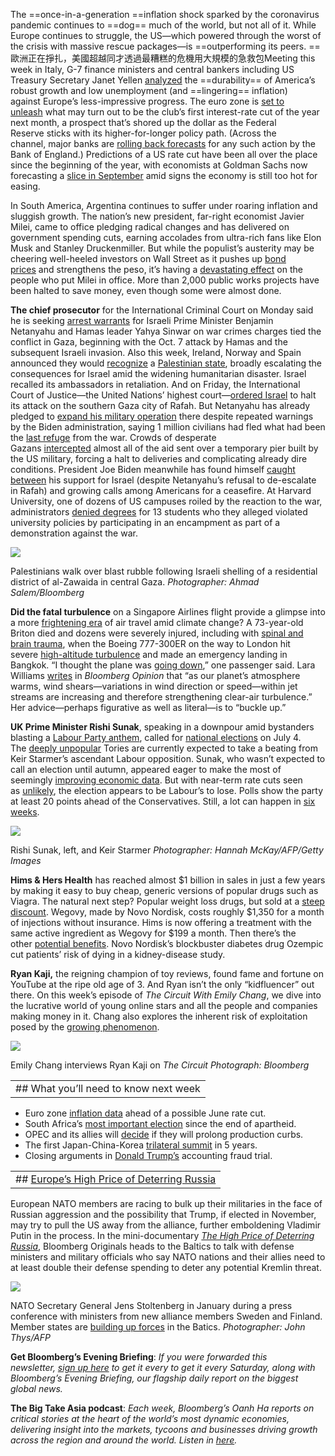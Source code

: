 
The ==once-in-a-generation ==inflation shock sparked by the coronavirus pandemic continues to ==dog== much of the world, but not all of it. While Europe continues to struggle, the US—which powered through the worst of the crisis with massive rescue packages—is ==outperforming its peers. ==歐洲正在掙扎，美國超越同才透過最糟糕的危機用大規模的急救包Meeting this week in Italy, G-7 finance ministers and central bankers including US Treasury Secretary Janet Yellen [analyzed](https://link.mail.bloombergbusiness.com/click/35500009.1168925/aHR0cHM6Ly93d3cuYmxvb21iZXJnLmNvbS9uZXdzL2FydGljbGVzLzIwMjQtMDUtMjMvdHdvLXNwZWVkLWdsb2JhbC1lY29ub215LXZleGVzLWctNy1hcy1pbmZsYXRpb24tZmFkZXMtdW5ldmVubHk_Y21waWQ9QkJEMDUyNTI0X1dLTkQmdXRtX21lZGl1bT1lbWFpbCZ1dG1fc291cmNlPW5ld3NsZXR0ZXImdXRtX3Rlcm09MjQwNTI1JnV0bV9jYW1wYWlnbj13ZWVrZW5kcmVhZGluZw/62a957c62d6c351110053a16B85b099d2) the ==durability== of America’s robust growth and low unemployment (and ==lingering== inflation) against Europe’s less-impressive progress. The euro zone is [set to unleash](https://link.mail.bloombergbusiness.com/click/35500009.1168925/aHR0cHM6Ly93d3cuYmxvb21iZXJnLmNvbS9uZXdzL2FydGljbGVzLzIwMjQtMDUtMjQvYS1ldXJvLXpvbmUtaW5mbGF0aW9uLWhpY2N1cC1pcy11bmxpa2VseS10by10aHdhcnQtZWNiLXJhdGUtY3V0P2NtcGlkPUJCRDA1MjUyNF9XS05EJnV0bV9tZWRpdW09ZW1haWwmdXRtX3NvdXJjZT1uZXdzbGV0dGVyJnV0bV90ZXJtPTI0MDUyNSZ1dG1fY2FtcGFpZ249d2Vla2VuZHJlYWRpbmc/62a957c62d6c351110053a16Ba217b71b) what may turn out to be the club’s first interest-rate cut of the year next month, a prospect that’s shored up the dollar as the Federal Reserve sticks with its higher-for-longer policy path. (Across the channel, major banks are [rolling back forecasts](https://link.mail.bloombergbusiness.com/click/35500009.1168925/aHR0cHM6Ly93d3cuYmxvb21iZXJnLmNvbS9uZXdzL2FydGljbGVzLzIwMjQtMDUtMjMvbW9yZ2FuLXN0YW5sZXktYW5kLWdvbGRtYW4tZ2l2ZS11cC1vbi1qdW5lLXJhdGUtY3V0LWF0LWJvZT9jbXBpZD1CQkQwNTI1MjRfV0tORCZ1dG1fbWVkaXVtPWVtYWlsJnV0bV9zb3VyY2U9bmV3c2xldHRlciZ1dG1fdGVybT0yNDA1MjUmdXRtX2NhbXBhaWduPXdlZWtlbmRyZWFkaW5n/62a957c62d6c351110053a16Bc810c9ba) for any such action by the Bank of England.) Predictions of a US rate cut have been all over the place since the beginning of the year, with economists at Goldman Sachs now forecasting a [slice in September](https://link.mail.bloombergbusiness.com/click/35500009.1168925/aHR0cHM6Ly93d3cuYmxvb21iZXJnLmNvbS9uZXdzL2FydGljbGVzLzIwMjQtMDUtMjQvZ29sZG1hbi1wdXNoZXMtZmlyc3QtZmVkLXJhdGUtY3V0LWNhbGwtdG8tc2VwdGVtYmVyLWZyb20tanVseS1sd2tsMmV4cj9jbXBpZD1CQkQwNTI1MjRfV0tORCZ1dG1fbWVkaXVtPWVtYWlsJnV0bV9zb3VyY2U9bmV3c2xldHRlciZ1dG1fdGVybT0yNDA1MjUmdXRtX2NhbXBhaWduPXdlZWtlbmRyZWFkaW5n/62a957c62d6c351110053a16B3ad99f2a) amid signs the economy is still too hot for easing.

In South America, Argentina continues to suffer under roaring inflation and sluggish growth. The nation’s new president, far-right economist Javier Milei, came to office pledging radical changes and has delivered on government spending cuts, earning accolades from ultra-rich fans like Elon Musk and Stanley Druckenmiller. But while the populist’s austerity may be cheering well-heeled investors on Wall Street as it pushes up [bond prices](https://link.mail.bloombergbusiness.com/click/35500009.1168925/aHR0cHM6Ly93d3cuYmxvb21iZXJnLmNvbS9uZXdzL2FydGljbGVzLzIwMjQtMDUtMDgvZ29sZG1hbi1zdG9uZS1oYXJib3Itd2luZC1iYWNrLWFyZ2VudGluYS1iZXRzLWFmdGVyLWJvbmQtcmFsbHk_Y21waWQ9QkJEMDUyNTI0X1dLTkQmdXRtX21lZGl1bT1lbWFpbCZ1dG1fc291cmNlPW5ld3NsZXR0ZXImdXRtX3Rlcm09MjQwNTI1JnV0bV9jYW1wYWlnbj13ZWVrZW5kcmVhZGluZw/62a957c62d6c351110053a16Bd870aa06 "Goldman, Stone Harbor Wind Back Argentina Bets After Bond Rally") and strengthens the peso, it’s having a [devastating effect](https://link.mail.bloombergbusiness.com/click/35500009.1168925/aHR0cHM6Ly93d3cuYmxvb21iZXJnLmNvbS9uZXdzL2ZlYXR1cmVzLzIwMjQtMDUtMjQvaW52ZXN0b3JzLWNoZWVyLW1pbGVpLXNwZW5kaW5nLWN1dHMtYXMtYXJnZW50aW5lcy1iZWFyLWJydW50LW9mLWF1c3Rlcml0eT9jbXBpZD1CQkQwNTI1MjRfV0tORCZ1dG1fbWVkaXVtPWVtYWlsJnV0bV9zb3VyY2U9bmV3c2xldHRlciZ1dG1fdGVybT0yNDA1MjUmdXRtX2NhbXBhaWduPXdlZWtlbmRyZWFkaW5n/62a957c62d6c351110053a16B6b58851d) on the people who put Milei in office. More than 2,000 public works projects have been halted to save money, even though some were almost done.

**The chief prosecutor** for the International Criminal Court on Monday said he is seeking [arrest warrants](https://link.mail.bloombergbusiness.com/click/35500009.1168925/aHR0cHM6Ly93d3cuYmxvb21iZXJnLmNvbS9uZXdzL2FydGljbGVzLzIwMjQtMDUtMjAvaWNjLXByb3NlY3V0b3Itc2Vla3MtYXJyZXN0LXdhcnJhbnRzLWZvci1uZXRhbnlhaHUtaGFtYXMtY2hpZWZzP2NtcGlkPUJCRDA1MjUyNF9XS05EJnV0bV9tZWRpdW09ZW1haWwmdXRtX3NvdXJjZT1uZXdzbGV0dGVyJnV0bV90ZXJtPTI0MDUyNSZ1dG1fY2FtcGFpZ249d2Vla2VuZHJlYWRpbmc/62a957c62d6c351110053a16B88694ada) for Israeli Prime Minister Benjamin Netanyahu and Hamas leader Yahya Sinwar on war crimes charges tied the conflict in Gaza, beginning with the Oct. 7 attack by Hamas and the subsequent Israeli invasion. Also this week, Ireland, Norway and Spain announced they would [recognize](https://link.mail.bloombergbusiness.com/click/35500009.1168925/aHR0cHM6Ly93d3cuYmxvb21iZXJnLmNvbS9uZXdzL2FydGljbGVzLzIwMjQtMDUtMjIvaXJlbGFuZC1hbmQtc3BhaW4tc2V0LXRvLWFubm91bmNlLXBsYW5zLXRvLXJlY29nbml6ZS1wYWxlc3RpbmU_Y21waWQ9QkJEMDUyNTI0X1dLTkQmdXRtX21lZGl1bT1lbWFpbCZ1dG1fc291cmNlPW5ld3NsZXR0ZXImdXRtX3Rlcm09MjQwNTI1JnV0bV9jYW1wYWlnbj13ZWVrZW5kcmVhZGluZw/62a957c62d6c351110053a16B37739c28) a [Palestinian state](https://link.mail.bloombergbusiness.com/click/35500009.1168925/aHR0cHM6Ly93d3cuYmxvb21iZXJnLmNvbS9uZXdzL2FydGljbGVzLzIwMjQtMDUtMjIvaXMtcGFsZXN0aW5lLWEtc3RhdGUtaW1wYWN0LXdoZW4tY291bnRyaWVzLXJlY29nbml6ZS1pdC1hcy1vbmU_Y21waWQ9QkJEMDUyNTI0X1dLTkQmdXRtX21lZGl1bT1lbWFpbCZ1dG1fc291cmNlPW5ld3NsZXR0ZXImdXRtX3Rlcm09MjQwNTI1JnV0bV9jYW1wYWlnbj13ZWVrZW5kcmVhZGluZw/62a957c62d6c351110053a16B3039042f), broadly escalating the consequences for Israel amid the widening humanitarian disaster. Israel recalled its ambassadors in retaliation. And on Friday, the International Court of Justice—the United Nations’ highest court—[ordered Israel](https://link.mail.bloombergbusiness.com/click/35500009.1168925/aHR0cHM6Ly9hcG5ld3MuY29tL2FydGljbGUvaXNyYWVsLWdhemEtcGFsZXN0aW5pYW5zLWNvdXJ0LWNlYXNlZmlyZS0wMWQwOTNkMjFhMWVhZGFhMzFhZjU3MDhjZjFjYmYzOA/62a957c62d6c351110053a16Bd59bf1ab) to halt its attack on the southern Gaza city of Rafah. But Netanyahu has already pledged to [expand his military operation](https://link.mail.bloombergbusiness.com/click/35500009.1168925/aHR0cHM6Ly93d3cuYmxvb21iZXJnLmNvbS9uZXdzL2FydGljbGVzLzIwMjQtMDUtMjMvaXNyYWVsLXRvLWV4cGFuZC1yYWZhaC1jYW1wYWlnbi1hZnRlci0xLW1pbGxpb24tY2l2aWxpYW5zLW1vdmVkP2NtcGlkPUJCRDA1MjUyNF9XS05EJnV0bV9tZWRpdW09ZW1haWwmdXRtX3NvdXJjZT1uZXdzbGV0dGVyJnV0bV90ZXJtPTI0MDUyNSZ1dG1fY2FtcGFpZ249d2Vla2VuZHJlYWRpbmc/62a957c62d6c351110053a16Bb11fbf52) there despite repeated warnings by the Biden administration, saying 1 million civilians had fled what had been the [last refuge](https://link.mail.bloombergbusiness.com/click/35500009.1168925/aHR0cHM6Ly93d3cuYmxvb21iZXJnLmNvbS9uZXdzL2FydGljbGVzLzIwMjQtMDUtMDYvd2h5LWlzcmFlbC1zLXBsYW5zLXRvLWludmFkZS1yYWZhaC1hcmUtc28td29ycnlpbmc_Y21waWQ9QkJEMDUyNTI0X1dLTkQmdXRtX21lZGl1bT1lbWFpbCZ1dG1fc291cmNlPW5ld3NsZXR0ZXImdXRtX3Rlcm09MjQwNTI1JnV0bV9jYW1wYWlnbj13ZWVrZW5kcmVhZGluZw/62a957c62d6c351110053a16B197e0f2d) from the war. Crowds of desperate Gazans [intercepted](https://link.mail.bloombergbusiness.com/click/35500009.1168925/aHR0cHM6Ly93d3cuYmxvb21iZXJnLmNvbS9uZXdzL2FydGljbGVzLzIwMjQtMDUtMjEvY3Jvd2RzLWludGVyY2VwdC1hbG1vc3QtYWxsLWFpZC1zZW50LW92ZXItdXMtYnVpbHQtcGllci1pbi1nYXphP2NtcGlkPUJCRDA1MjUyNF9XS05EJnV0bV9tZWRpdW09ZW1haWwmdXRtX3NvdXJjZT1uZXdzbGV0dGVyJnV0bV90ZXJtPTI0MDUyNSZ1dG1fY2FtcGFpZ249d2Vla2VuZHJlYWRpbmc/62a957c62d6c351110053a16Ba1f6a07e) almost all of the aid sent over a temporary pier built by the US military, forcing a halt to deliveries and complicating already dire conditions. President Joe Biden meanwhile has found himself [caught between](https://link.mail.bloombergbusiness.com/click/35500009.1168925/aHR0cHM6Ly93d3cuYmxvb21iZXJnLmNvbS9uZXdzL2FydGljbGVzLzIwMjQtMDUtMjEvYmlkZW4taHVydC1hYnJvYWQtYW5kLWF0LWhvbWUtYnktbW9yZS1taWRkbGUtZWFzdC10ZW5zaW9uP2NtcGlkPUJCRDA1MjUyNF9XS05EJnV0bV9tZWRpdW09ZW1haWwmdXRtX3NvdXJjZT1uZXdzbGV0dGVyJnV0bV90ZXJtPTI0MDUyNSZ1dG1fY2FtcGFpZ249d2Vla2VuZHJlYWRpbmc/62a957c62d6c351110053a16Bc55bdaef) his support for Israel (despite Netanyahu’s refusal to de-escalate in Rafah) and growing calls among Americans for a ceasefire. At Harvard University, one of dozens of US campuses roiled by the reaction to the war, administrators [denied degrees](https://link.mail.bloombergbusiness.com/click/35500009.1168925/aHR0cHM6Ly93d3cuYmxvb21iZXJnLmNvbS9uZXdzL2FydGljbGVzLzIwMjQtMDUtMjIvaGFydmFyZC1kZWZpZXMtZmFjdWx0eS12b3RlLXRvLWJsb2NrLTEzLXN0dWRlbnRzLWZyb20tZ3JhZHVhdGluZz9jbXBpZD1CQkQwNTI1MjRfV0tORCZ1dG1fbWVkaXVtPWVtYWlsJnV0bV9zb3VyY2U9bmV3c2xldHRlciZ1dG1fdGVybT0yNDA1MjUmdXRtX2NhbXBhaWduPXdlZWtlbmRyZWFkaW5n/62a957c62d6c351110053a16Bfc4e6460) for 13 students who they alleged violated university policies by participating in an encampment as part of a demonstration against the war.

[![](https://ci3.googleusercontent.com/meips/ADKq_NYMt1qEjof6wUjzfdp4E2QFJjc25Mnsj5awkllXuhTIfr6XKj2O5tjIeocXyuToOzR8Lwst2wvwP3DWgN5G5XFRBHmjV24b4SouoK3ltPvtkQeWnjq3eVyqSSiyzf7wNA=s0-d-e1-ft#https://assets.bwbx.io/images/users/iqjWHBFdfxIU/ix7vg28UM78o/v0/-1x-1.jpg)](https://link.mail.bloombergbusiness.com/click/35500009.1168925/aHR0cHM6Ly93d3cuYmxvb21iZXJnLmNvbS9uZXdzL2FydGljbGVzLzIwMjQtMDUtMjMvaXNyYWVsLXRvLWV4cGFuZC1yYWZhaC1jYW1wYWlnbi1hZnRlci0xLW1pbGxpb24tY2l2aWxpYW5zLW1vdmVkP2NtcGlkPUJCRDA1MjUyNF9XS05EJnV0bV9tZWRpdW09ZW1haWwmdXRtX3NvdXJjZT1uZXdzbGV0dGVyJnV0bV90ZXJtPTI0MDUyNSZ1dG1fY2FtcGFpZ249d2Vla2VuZHJlYWRpbmc/62a957c62d6c351110053a16Cb11fbf52)

Palestinians walk over blast rubble following Israeli shelling of a residential district of al-Zawaida in central Gaza. _Photographer: Ahmad Salem/Bloomberg_

**Did the fatal turbulence** on a Singapore Airlines flight provide a glimpse into a more [frightening era](https://link.mail.bloombergbusiness.com/click/35500009.1168925/aHR0cHM6Ly93d3cuYmxvb21iZXJnLmNvbS9uZXdzL2FydGljbGVzLzIwMjQtMDUtMjEvZmxpZ2h0LXR1cmJ1bGVuY2UtaXMtZ2V0dGluZy13b3JzZS1iZWNhdXNlLW9mLWNsaW1hdGUtY2hhbmdlP2NtcGlkPUJCRDA1MjUyNF9XS05EJnV0bV9tZWRpdW09ZW1haWwmdXRtX3NvdXJjZT1uZXdzbGV0dGVyJnV0bV90ZXJtPTI0MDUyNSZ1dG1fY2FtcGFpZ249d2Vla2VuZHJlYWRpbmc/62a957c62d6c351110053a16B6c31e2c0) of air travel amid climate change? A 73-year-old Briton died and dozens were severely injured, including with [spinal and brain trauma](https://link.mail.bloombergbusiness.com/click/35500009.1168925/aHR0cHM6Ly93d3cuYmxvb21iZXJnLmNvbS9uZXdzL2FydGljbGVzLzIwMjQtMDUtMjMvdHdlbnR5LWluLWludGVuc2l2ZS1jYXJlLWFmdGVyLWRlYWRseS1zaW5nYXBvcmUtYWlyLXR1cmJ1bGVuY2U_Y21waWQ9QkJEMDUyNTI0X1dLTkQmdXRtX21lZGl1bT1lbWFpbCZ1dG1fc291cmNlPW5ld3NsZXR0ZXImdXRtX3Rlcm09MjQwNTI1JnV0bV9jYW1wYWlnbj13ZWVrZW5kcmVhZGluZw/62a957c62d6c351110053a16B526fb8a1), when the Boeing 777-300ER on the way to London hit severe [high-altitude turbulence](https://link.mail.bloombergbusiness.com/click/35500009.1168925/aHR0cHM6Ly93d3cuYmxvb21iZXJnLmNvbS9uZXdzL2FydGljbGVzLzIwMjQtMDUtMjEvc2luZ2Fwb3JlLWFpci1mbGlnaHQtbWFrZXMtZW1lcmdlbmN5LWxhbmRpbmctaW4tYmFuZ2tvay0xLWRlYWQ_Y21waWQ9QkJEMDUyNTI0X1dLTkQmdXRtX21lZGl1bT1lbWFpbCZ1dG1fc291cmNlPW5ld3NsZXR0ZXImdXRtX3Rlcm09MjQwNTI1JnV0bV9jYW1wYWlnbj13ZWVrZW5kcmVhZGluZw/62a957c62d6c351110053a16B23643ac9) and made an emergency landing in Bangkok. “I thought the plane was [going down](https://link.mail.bloombergbusiness.com/click/35500009.1168925/aHR0cHM6Ly93d3cuYmxvb21iZXJnLmNvbS9uZXdzL2FydGljbGVzLzIwMjQtMDUtMjEvLWl0LWZlbHQtbGlrZS13ZS1oYWQtY3Jhc2hlZC1hLXNpbmdhcG9yZS1haXItcGFzc2VuZ2VyLXJlY2FsbHM_Y21waWQ9QkJEMDUyNTI0X1dLTkQmdXRtX21lZGl1bT1lbWFpbCZ1dG1fc291cmNlPW5ld3NsZXR0ZXImdXRtX3Rlcm09MjQwNTI1JnV0bV9jYW1wYWlnbj13ZWVrZW5kcmVhZGluZw/62a957c62d6c351110053a16B224f1e9c),” one passenger said. Lara Williams [writes](https://link.mail.bloombergbusiness.com/click/35500009.1168925/aHR0cHM6Ly93d3cuYmxvb21iZXJnLmNvbS9vcGluaW9uL2FydGljbGVzLzIwMjQtMDUtMjIvc2luZ2Fwb3JlLWFpcmxpbmVzLWZsaWdodC1haXItdHJhdmVsLWlzLWdldHRpbmctbW9yZS10dXJidWxlbnQtYnVja2xlLXVwP2NtcGlkPUJCRDA1MjUyNF9XS05EJnV0bV9tZWRpdW09ZW1haWwmdXRtX3NvdXJjZT1uZXdzbGV0dGVyJnV0bV90ZXJtPTI0MDUyNSZ1dG1fY2FtcGFpZ249d2Vla2VuZHJlYWRpbmc/62a957c62d6c351110053a16Bd6ea06e4) in _Bloomberg Opinion_ that “as our planet’s atmosphere warms, wind shears—variations in wind direction or speed—within jet streams are increasing and therefore strengthening clear-air turbulence.” Her advice—perhaps figurative as well as literal—is to “buckle up.”

**UK Prime Minister Rishi Sunak**, speaking in a downpour amid bystanders blasting a [Labour Party anthem](https://link.mail.bloombergbusiness.com/click/35500009.1168925/aHR0cHM6Ly93d3cuYmxvb21iZXJnLmNvbS9uZXdzL2FydGljbGVzLzIwMjQtMDUtMjIvcG9kY2FzdC13aHktZGlkLXJpc2hpLXN1bmFrLWNhbGwtZm9yLWEtanVseS00LXVrLWVsZWN0aW9uP2NtcGlkPUJCRDA1MjUyNF9XS05EJnV0bV9tZWRpdW09ZW1haWwmdXRtX3NvdXJjZT1uZXdzbGV0dGVyJnV0bV90ZXJtPTI0MDUyNSZ1dG1fY2FtcGFpZ249d2Vla2VuZHJlYWRpbmc/62a957c62d6c351110053a16Bbd66f41e), called for [national elections](https://link.mail.bloombergbusiness.com/click/35500009.1168925/aHR0cHM6Ly93d3cuYmxvb21iZXJnLmNvbS9uZXdzL2FydGljbGVzLzIwMjQtMDUtMjIvdWstZ2VuZXJhbC1lbGVjdGlvbi13aWxsLWJlLWhlbGQtb24tanVseS00LWJiYy1yZXBvcnRzP2NtcGlkPUJCRDA1MjUyNF9XS05EJnV0bV9tZWRpdW09ZW1haWwmdXRtX3NvdXJjZT1uZXdzbGV0dGVyJnV0bV90ZXJtPTI0MDUyNSZ1dG1fY2FtcGFpZ249d2Vla2VuZHJlYWRpbmc/62a957c62d6c351110053a16B69c4bd55) on July 4. The [deeply unpopular](https://link.mail.bloombergbusiness.com/click/35500009.1168925/aHR0cHM6Ly93d3cuYmxvb21iZXJnLmNvbS9vcGluaW9uL2FydGljbGVzLzIwMjQtMDUtMjMvdWstZWxlY3Rpb24tc3VuYWstaGFzLXRoZS13ZWlnaHQtb2YtaGlzdG9yeS1hZ2FpbnN0LWhpbT9jbXBpZD1CQkQwNTI1MjRfV0tORCZ1dG1fbWVkaXVtPWVtYWlsJnV0bV9zb3VyY2U9bmV3c2xldHRlciZ1dG1fdGVybT0yNDA1MjUmdXRtX2NhbXBhaWduPXdlZWtlbmRyZWFkaW5n/62a957c62d6c351110053a16B50bed702) Tories are currently expected to take a beating from Keir Starmer’s ascendant Labour opposition. Sunak, who wasn’t expected to call an election until autumn, appeared eager to make the most of seemingly [improving economic data](https://link.mail.bloombergbusiness.com/click/35500009.1168925/aHR0cHM6Ly93d3cuYmxvb21iZXJnLmNvbS9uZXdzL2FydGljbGVzLzIwMjQtMDQtMTIvdWstZWNvbm9teS1ncm93cy1mb3Itc2Vjb25kLW1vbnRoLWFmdGVyLW1pbGQtcmVjZXNzaW9uLWxhc3QteWVhcj9jbXBpZD1CQkQwNTI1MjRfV0tORCZ1dG1fbWVkaXVtPWVtYWlsJnV0bV9zb3VyY2U9bmV3c2xldHRlciZ1dG1fdGVybT0yNDA1MjUmdXRtX2NhbXBhaWduPXdlZWtlbmRyZWFkaW5n/62a957c62d6c351110053a16B7026e9fb). But with near-term rate cuts seen as [unlikely](https://link.mail.bloombergbusiness.com/click/35500009.1168925/aHR0cHM6Ly93d3cuYmxvb21iZXJnLmNvbS9uZXdzL2FydGljbGVzLzIwMjQtMDUtMjMvc2F1bmRlcnMtc2F5cy11ay1lbGVjdGlvbi1raWxscy1jaGFuY2Utb2YtanVuZS1yYXRlLWN1dC1mcm9tLWJvZT9jbXBpZD1CQkQwNTI1MjRfV0tORCZ1dG1fbWVkaXVtPWVtYWlsJnV0bV9zb3VyY2U9bmV3c2xldHRlciZ1dG1fdGVybT0yNDA1MjUmdXRtX2NhbXBhaWduPXdlZWtlbmRyZWFkaW5n/62a957c62d6c351110053a16B0220e195), the election appears to be Labour’s to lose. Polls show the party at least 20 points ahead of the Conservatives. Still, a lot can happen in [six weeks](https://link.mail.bloombergbusiness.com/click/35500009.1168925/aHR0cHM6Ly93d3cuYmxvb21iZXJnLmNvbS9uZXdzL2FydGljbGVzLzIwMjQtMDUtMjIvbGFib3VyLWZpbmFsbHktaGFzLXVrLWVsZWN0aW9uLWl0LWNyYXZlcy1idXQtdHJhcHMtbGllLWluLXdhaXQ_Y21waWQ9QkJEMDUyNTI0X1dLTkQmdXRtX21lZGl1bT1lbWFpbCZ1dG1fc291cmNlPW5ld3NsZXR0ZXImdXRtX3Rlcm09MjQwNTI1JnV0bV9jYW1wYWlnbj13ZWVrZW5kcmVhZGluZw/62a957c62d6c351110053a16Bae0aeef2).

[![](https://ci3.googleusercontent.com/meips/ADKq_NYIk34MD-WwVngDaAAo8Jy4JiPRB1HvslyxaSfAV0IESfrMz4Jptkg28Ujva5eyKxSjRNknL-OsLDT_-Ewk_tF7PARaUNHL9-CzDwQJrawNU1wkw3DoRGBeGu5z9P7hEQ=s0-d-e1-ft#https://assets.bwbx.io/images/users/iqjWHBFdfxIU/iO_IHUJUTbn4/v0/-1x-1.jpg)](https://link.mail.bloombergbusiness.com/click/35500009.1168925/aHR0cHM6Ly93d3cuYmxvb21iZXJnLmNvbS9vcGluaW9uL2FydGljbGVzLzIwMjQtMDUtMjMvdWstZWxlY3Rpb24tc3VuYWstaGFzLXRoZS13ZWlnaHQtb2YtaGlzdG9yeS1hZ2FpbnN0LWhpbT9jbXBpZD1CQkQwNTI1MjRfV0tORCZ1dG1fbWVkaXVtPWVtYWlsJnV0bV9zb3VyY2U9bmV3c2xldHRlciZ1dG1fdGVybT0yNDA1MjUmdXRtX2NhbXBhaWduPXdlZWtlbmRyZWFkaW5n/62a957c62d6c351110053a16C50bed702)

Rishi Sunak, left, and Keir Starmer _Photographer: Hannah McKay/AFP/Getty Images_

**Hims & Hers Health** has reached almost $1 billion in sales in just a few years by making it easy to buy cheap, generic versions of popular drugs such as Viagra. The natural next step? Popular weight loss drugs, but sold at a [steep discount](https://link.mail.bloombergbusiness.com/click/35500009.1168925/aHR0cHM6Ly93d3cuYmxvb21iZXJnLmNvbS9uZXdzL2FydGljbGVzLzIwMjQtMDUtMjAvaGltcy1kZWJ1dHMtMTk5LXdlaWdodC1sb3NzLXNob3RzLXVuZGVyY3V0dGluZy13ZWdvdnktb3plbXBpYz9jbXBpZD1CQkQwNTI1MjRfV0tORCZ1dG1fbWVkaXVtPWVtYWlsJnV0bV9zb3VyY2U9bmV3c2xldHRlciZ1dG1fdGVybT0yNDA1MjUmdXRtX2NhbXBhaWduPXdlZWtlbmRyZWFkaW5n/62a957c62d6c351110053a16B1906e5d4). Wegovy, made by Novo Nordisk, costs roughly $1,350 for a month of injections without insurance. Hims is now offering a treatment with the same active ingredient as Wegovy for $199 a month. Then there’s the other [potential benefits](https://link.mail.bloombergbusiness.com/click/35500009.1168925/aHR0cHM6Ly93d3cuYmxvb21iZXJnLmNvbS9uZXdzL2FydGljbGVzLzIwMjQtMDUtMjQvbm92by1zLW96ZW1waWMtc2xhc2hlcy1yaXNrLW9mLWRlYXRoLWluLWtpZG5leS1kaXNlYXNlLXN0dWR5P2NtcGlkPUJCRDA1MjUyNF9XS05EJnV0bV9tZWRpdW09ZW1haWwmdXRtX3NvdXJjZT1uZXdzbGV0dGVyJnV0bV90ZXJtPTI0MDUyNSZ1dG1fY2FtcGFpZ249d2Vla2VuZHJlYWRpbmc/62a957c62d6c351110053a16B17a54845). Novo Nordisk’s blockbuster diabetes drug Ozempic cut patients’ risk of dying in a kidney-disease study.

**Ryan Kaji,** the reigning champion of toy reviews, found fame and fortune on YouTube at the ripe old age of 3. And Ryan isn’t the only “kidfluencer” out there. On this week’s episode of _The Circuit With Emily Chang_, we dive into the lucrative world of young online stars and all the people and companies making money in it. Chang also explores the inherent risk of exploitation posed by the [growing phenomenon](https://link.mail.bloombergbusiness.com/click/35500009.1168925/aHR0cHM6Ly93d3cuYmxvb21iZXJnLmNvbS9uZXdzL2FydGljbGVzLzIwMjQtMDUtMjIvdmlkZW8tcnlhbi1rYWppLXR1cm5zLXlvdXR1YmUta2lkZmx1ZW5jZXItZmFtZS1pbnRvLWEtbW92aWU_Y21waWQ9QkJEMDUyNTI0X1dLTkQmdXRtX21lZGl1bT1lbWFpbCZ1dG1fc291cmNlPW5ld3NsZXR0ZXImdXRtX3Rlcm09MjQwNTI1JnV0bV9jYW1wYWlnbj13ZWVrZW5kcmVhZGluZw/62a957c62d6c351110053a16B3180ddda). 

[![](https://ci3.googleusercontent.com/meips/ADKq_NasnwmIxWqaKqVmbPLjEF1dAavNX5DPBYst0coIiYxmK5dRLiO2ocEHeJfJUqJ-253U-M2Gwd_vvjEYUD7PDqGb-Mo-aBV2nv_lAexSWzcCPbOcdkycJLv7pavvjuElwA=s0-d-e1-ft#https://assets.bwbx.io/images/users/iqjWHBFdfxIU/imXiBcA3GVSU/v0/-1x-1.jpg)](https://link.mail.bloombergbusiness.com/click/35500009.1168925/aHR0cHM6Ly93d3cuYmxvb21iZXJnLmNvbS9uZXdzL2FydGljbGVzLzIwMjQtMDUtMjIvdmlkZW8tcnlhbi1rYWppLXR1cm5zLXlvdXR1YmUta2lkZmx1ZW5jZXItZmFtZS1pbnRvLWEtbW92aWU_Y21waWQ9QkJEMDUyNTI0X1dLTkQmdXRtX21lZGl1bT1lbWFpbCZ1dG1fc291cmNlPW5ld3NsZXR0ZXImdXRtX3Rlcm09MjQwNTI1JnV0bV9jYW1wYWlnbj13ZWVrZW5kcmVhZGluZw/62a957c62d6c351110053a16C3180ddda)

Emily Chang interviews Ryan Kaji on _The Circuit_ _Photograph: Bloomberg_

|   |
|---|
|## What you’ll need to know next week|

- Euro zone [inflation data](https://link.mail.bloombergbusiness.com/click/35500009.1168925/aHR0cHM6Ly93d3cuYmxvb21iZXJnLmNvbS9uZXdzL2FydGljbGVzLzIwMjQtMDUtMjMvZXVyby16b25lLXdhZ2UtZ3Jvd3RoLXBpY2tzLXVwLXNlbmRpbmctaW5mbGF0aW9uLXdhcm5pbmctdG8tZWNiP2NtcGlkPUJCRDA1MjUyNF9XS05EJnV0bV9tZWRpdW09ZW1haWwmdXRtX3NvdXJjZT1uZXdzbGV0dGVyJnV0bV90ZXJtPTI0MDUyNSZ1dG1fY2FtcGFpZ249d2Vla2VuZHJlYWRpbmc/62a957c62d6c351110053a16B5bf947d6) ahead of a possible June rate cut.
- South Africa’s [most important election](https://link.mail.bloombergbusiness.com/click/35500009.1168925/aHR0cHM6Ly93d3cuYmxvb21iZXJnLmNvbS9uZXdzL2FydGljbGVzLzIwMjQtMDUtMjAvc291dGgtYWZyaWNhLXMtdG9wLWNvdXJ0LWJsb2Nrcy16dW1hLWNhbmRpZGFjeS1pbi1lbGVjdGlvbj9jbXBpZD1CQkQwNTI1MjRfV0tORCZ1dG1fbWVkaXVtPWVtYWlsJnV0bV9zb3VyY2U9bmV3c2xldHRlciZ1dG1fdGVybT0yNDA1MjUmdXRtX2NhbXBhaWduPXdlZWtlbmRyZWFkaW5n/62a957c62d6c351110053a16B5b96b310) since the end of apartheid.
- OPEC and its allies will [decide](https://link.mail.bloombergbusiness.com/click/35500009.1168925/aHR0cHM6Ly93d3cuYmxvb21iZXJnLmNvbS9uZXdzL2FydGljbGVzLzIwMjQtMDUtMjQvb3BlYy10by1ob2xkLW5leHQtbW9udGgtcy1tZWV0aW5nLW9ubGluZS1yYXRoZXItdGhhbi1pbi12aWVubmE_Y21waWQ9QkJEMDUyNTI0X1dLTkQmdXRtX21lZGl1bT1lbWFpbCZ1dG1fc291cmNlPW5ld3NsZXR0ZXImdXRtX3Rlcm09MjQwNTI1JnV0bV9jYW1wYWlnbj13ZWVrZW5kcmVhZGluZw/62a957c62d6c351110053a16B71ec01c3) if they will prolong production curbs.
- The first Japan-China-Korea [trilateral summit](https://link.mail.bloombergbusiness.com/click/35500009.1168925/aHR0cHM6Ly93d3cuYmxvb21iZXJnLmNvbS9uZXdzL2FydGljbGVzLzIwMjQtMDUtMjMvY2hpbmEtamFwYW4tYW5kLXNvdXRoLWtvcmVhLXRvLWhvbGQtdGhlaXItZmlyc3Qtc3VtbWl0LXNpbmNlLTIwMTk_Y21waWQ9QkJEMDUyNTI0X1dLTkQmdXRtX21lZGl1bT1lbWFpbCZ1dG1fc291cmNlPW5ld3NsZXR0ZXImdXRtX3Rlcm09MjQwNTI1JnV0bV9jYW1wYWlnbj13ZWVrZW5kcmVhZGluZw/62a957c62d6c351110053a16B4e3b3424) in 5 years.
- Closing arguments in [Donald Trump’s](https://link.mail.bloombergbusiness.com/click/35500009.1168925/aHR0cHM6Ly93d3cuYmxvb21iZXJnLmNvbS9uZXdzL2FydGljbGVzLzIwMjQtMDUtMjMvaGFsZXktZG9ub3JzLXdpbGwtdm90ZS1idXQtbm90LWdpdmUtdG8tdHJ1bXAtZ29wLXMtc3VudW51LXNheXM_Y21waWQ9QkJEMDUyNTI0X1dLTkQmdXRtX21lZGl1bT1lbWFpbCZ1dG1fc291cmNlPW5ld3NsZXR0ZXImdXRtX3Rlcm09MjQwNTI1JnV0bV9jYW1wYWlnbj13ZWVrZW5kcmVhZGluZw/62a957c62d6c351110053a16B7c01c646) accounting fraud trial. 

|   |
|---|
|## [Europe’s High Price of Deterring Russia](https://link.mail.bloombergbusiness.com/click/35500009.1168925/aHR0cHM6Ly93d3cuYmxvb21iZXJnLmNvbS9uZXdzL2FydGljbGVzLzIwMjQtMDUtMjMvdmlkZW8tY2FuLWV1cm9wZS1hZmZvcmQtdG8tZGVmZW5kLWl0c2VsZi1mcm9tLXJ1c3NpYT9jbXBpZD1CQkQwNTI1MjRfV0tORCZ1dG1fbWVkaXVtPWVtYWlsJnV0bV9zb3VyY2U9bmV3c2xldHRlciZ1dG1fdGVybT0yNDA1MjUmdXRtX2NhbXBhaWduPXdlZWtlbmRyZWFkaW5n/62a957c62d6c351110053a16B5606cd88)|

European NATO members are racing to bulk up their militaries in the face of Russian aggression and the possibility that Trump, if elected in November, may try to pull the US away from the alliance, further emboldening Vladimir Putin in the process. In the mini-documentary _[The High Price of Deterring Russia](https://link.mail.bloombergbusiness.com/click/35500009.1168925/aHR0cHM6Ly93d3cuYmxvb21iZXJnLmNvbS9uZXdzL2FydGljbGVzLzIwMjQtMDUtMjMvdmlkZW8tY2FuLWV1cm9wZS1hZmZvcmQtdG8tZGVmZW5kLWl0c2VsZi1mcm9tLXJ1c3NpYT9jbXBpZD1CQkQwNTI1MjRfV0tORCZ1dG1fbWVkaXVtPWVtYWlsJnV0bV9zb3VyY2U9bmV3c2xldHRlciZ1dG1fdGVybT0yNDA1MjUmdXRtX2NhbXBhaWduPXdlZWtlbmRyZWFkaW5n/62a957c62d6c351110053a16C5606cd88)_, Bloomberg Originals heads to the Baltics to talk with defense ministers and military officials who say NATO nations and their allies need to at least double their defense spending to deter any potential Kremlin threat.

[![](https://ci3.googleusercontent.com/meips/ADKq_NYwxjhskp4MxU_mZrkrAtQ-HGUMVAqlahrkzeB_R5nMgowuSpxpqrYwyOeN8_2Xk40N3g-jTpe9n6a623oP03qZB1STLPsxsoQ8g8UiEru1uf3RCERQibly3h3RvyxChw=s0-d-e1-ft#https://assets.bwbx.io/images/users/iqjWHBFdfxIU/iA6.VN7ckjVg/v0/-1x-1.jpg)](https://link.mail.bloombergbusiness.com/click/35500009.1168925/aHR0cHM6Ly93d3cuYmxvb21iZXJnLmNvbS9uZXdzL2FydGljbGVzLzIwMjQtMDUtMjMvdmlkZW8tY2FuLWV1cm9wZS1hZmZvcmQtdG8tZGVmZW5kLWl0c2VsZi1mcm9tLXJ1c3NpYT9jbXBpZD1CQkQwNTI1MjRfV0tORCZ1dG1fbWVkaXVtPWVtYWlsJnV0bV9zb3VyY2U9bmV3c2xldHRlciZ1dG1fdGVybT0yNDA1MjUmdXRtX2NhbXBhaWduPXdlZWtlbmRyZWFkaW5n/62a957c62d6c351110053a16D5606cd88)

NATO Secretary General Jens Stoltenberg in January during a press conference with ministers from new alliance members Sweden and Finland. Member states are [building up forces](https://link.mail.bloombergbusiness.com/click/35500009.1168925/aHR0cHM6Ly93d3cuYmxvb21iZXJnLmNvbS9uZXdzL3ZpZGVvcy8yMDI0LTA1LTIzL3RoZS1oaWdoLXByaWNlLW9mLWRldGVycmluZy1ydXNzaWE_Y21waWQ9QkJEMDUyNTI0X1dLTkQmdXRtX21lZGl1bT1lbWFpbCZ1dG1fc291cmNlPW5ld3NsZXR0ZXImdXRtX3Rlcm09MjQwNTI1JnV0bV9jYW1wYWlnbj13ZWVrZW5kcmVhZGluZw/62a957c62d6c351110053a16B6b6099e6) in the Batics. _Photographer: John Thys/AFP_

**Get Bloomberg’s Evening Briefing**: _If you were forwarded this newsletter, [sign up here](https://link.mail.bloombergbusiness.com/click/35500009.1168925/aHR0cHM6Ly93d3cuYmxvb21iZXJnLmNvbS9hY2NvdW50L25ld3NsZXR0ZXJzL2V2ZW5pbmctYnJpZWZpbmc/62a957c62d6c351110053a16B3cedf24d) to get it every to get it every Saturday, along with Bloomberg’s Evening Briefing, our flagship daily report on the biggest global news._

**The Big Take Asia podcast**: _Each week, Bloomberg’s Oanh Ha reports on critical stories at the heart of the world’s most dynamic economies, delivering insight into the markets, tycoons and businesses driving growth across the region and around the world. Listen in [here](https://link.mail.bloombergbusiness.com/click/35500009.1168925/aHR0cHM6Ly9sYW5kaW5nLnBvZHRyYWMuY29tL2FvOHIxZ3M0/62a957c62d6c351110053a16B6e51a08f)._